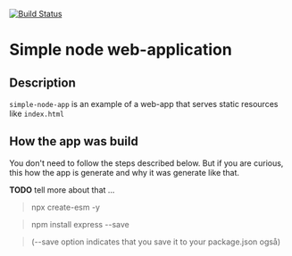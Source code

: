 [![Build Status](https://travis-ci.com/WeIgniteTech/simple-node-app.svg?branch=master)](https://travis-ci.com/WeIgniteTech/simple-node-app)

# Simple node web-application

## Description
`simple-node-app` is an example of a web-app that serves static resources like `index.html`


## How the app was build
You don't need to follow the steps described below. But if you are curious, this how the app is generate and why it was generate like that. 

**TODO** tell more about that ...

> npx create-esm -y


> npm install express --save

>(--save option indicates that you save it to your package.json også)



